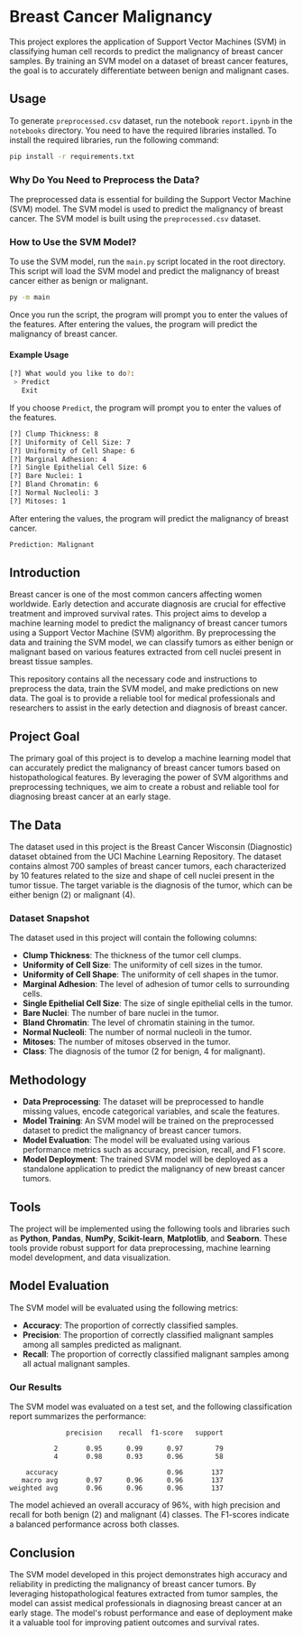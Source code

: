 # Breast Cancer Malignancy

This project explores the application of Support Vector Machines (SVM) in classifying human cell records to predict the malignancy of breast cancer samples. By training an SVM model on a dataset of breast cancer features, the goal is to accurately differentiate between benign and malignant cases.

## Usage

To generate `preprocessed.csv` dataset, run the notebook `report.ipynb` in the `notebooks` directory. You need to have the required libraries installed. To install the required libraries, run the following command:

```bash
pip install -r requirements.txt
```

### Why Do You Need to Preprocess the Data?

The preprocessed data is essential for building the Support Vector Machine (SVM) model. The SVM model is used to predict the malignancy of breast cancer. The SVM model is built using the `preprocessed.csv` dataset.

### How to Use the SVM Model?

To use the SVM model, run the `main.py` script located in the root directory. This script will load the SVM model and predict the malignancy of breast cancer either as benign or malignant.

```bash
py -m main
```

Once you run the script, the program will prompt you to enter the values of the features. After entering the values, the program will predict the malignancy of breast cancer.

#### Example Usage

```bash
[?] What would you like to do?:
 > Predict
   Exit
```

If you choose `Predict`, the program will prompt you to enter the values of the features.

```bash
[?] Clump Thickness: 8
[?] Uniformity of Cell Size: 7
[?] Uniformity of Cell Shape: 6
[?] Marginal Adhesion: 4
[?] Single Epithelial Cell Size: 6
[?] Bare Nuclei: 1
[?] Bland Chromatin: 6
[?] Normal Nucleoli: 3
[?] Mitoses: 1
```

After entering the values, the program will predict the malignancy of breast cancer.

```bash
Prediction: Malignant
```

## Introduction

Breast cancer is one of the most common cancers affecting women worldwide. Early detection and accurate diagnosis are crucial for effective treatment and improved survival rates. This project aims to develop a machine learning model to predict the malignancy of breast cancer tumors using a Support Vector Machine (SVM) algorithm. By preprocessing the data and training the SVM model, we can classify tumors as either benign or malignant based on various features extracted from cell nuclei present in breast tissue samples.

This repository contains all the necessary code and instructions to preprocess the data, train the SVM model, and make predictions on new data. The goal is to provide a reliable tool for medical professionals and researchers to assist in the early detection and diagnosis of breast cancer.

## Project Goal

The primary goal of this project is to develop a machine learning model that can accurately predict the malignancy of breast cancer tumors based on histopathological features. By leveraging the power of SVM algorithms and preprocessing techniques, we aim to create a robust and reliable tool for diagnosing breast cancer at an early stage.

## The Data

The dataset used in this project is the Breast Cancer Wisconsin (Diagnostic) dataset obtained from the UCI Machine Learning Repository. The dataset contains almost 700 samples of breast cancer tumors, each characterized by 10 features related to the size and shape of cell nuclei present in the tumor tissue. The target variable is the diagnosis of the tumor, which can be either benign (2) or malignant (4).

### Dataset Snapshot

The dataset used in this project will contain the following columns:

- **Clump Thickness**: The thickness of the tumor cell clumps.
- **Uniformity of Cell Size**: The uniformity of cell sizes in the tumor.
- **Uniformity of Cell Shape**: The uniformity of cell shapes in the tumor.
- **Marginal Adhesion**: The level of adhesion of tumor cells to surrounding cells.
- **Single Epithelial Cell Size**: The size of single epithelial cells in the tumor.
- **Bare Nuclei**: The number of bare nuclei in the tumor.
- **Bland Chromatin**: The level of chromatin staining in the tumor.
- **Normal Nucleoli**: The number of normal nucleoli in the tumor.
- **Mitoses**: The number of mitoses observed in the tumor.
- **Class**: The diagnosis of the tumor (2 for benign, 4 for malignant).

## Methodology

- **Data Preprocessing**: The dataset will be preprocessed to handle missing values, encode categorical variables, and scale the features.
- **Model Training**: An SVM model will be trained on the preprocessed dataset to predict the malignancy of breast cancer tumors.
- **Model Evaluation**: The model will be evaluated using various performance metrics such as accuracy, precision, recall, and F1 score.
- **Model Deployment**: The trained SVM model will be deployed as a standalone application to predict the malignancy of new breast cancer tumors.

## Tools

The project will be implemented using the following tools and libraries such as **Python**, **Pandas**, **NumPy**, **Scikit-learn**, **Matplotlib**, and **Seaborn**. These tools provide robust support for data preprocessing, machine learning model development, and data visualization.

## Model Evaluation

The SVM model will be evaluated using the following metrics:

- **Accuracy**: The proportion of correctly classified samples.
- **Precision**: The proportion of correctly classified malignant samples among all samples predicted as malignant.
- **Recall**: The proportion of correctly classified malignant samples among all actual malignant samples.

### Our Results

The SVM model was evaluated on a test set, and the following classification report summarizes the performance:

```
              precision    recall  f1-score   support

           2       0.95      0.99      0.97        79
           4       0.98      0.93      0.96        58

    accuracy                           0.96       137
   macro avg       0.97      0.96      0.96       137
weighted avg       0.96      0.96      0.96       137
```

The model achieved an overall accuracy of 96%, with high precision and recall for both benign (2) and malignant (4) classes. The F1-scores indicate a balanced performance across both classes.

## Conclusion

The SVM model developed in this project demonstrates high accuracy and reliability in predicting the malignancy of breast cancer tumors. By leveraging histopathological features extracted from tumor samples, the model can assist medical professionals in diagnosing breast cancer at an early stage. The model's robust performance and ease of deployment make it a valuable tool for improving patient outcomes and survival rates.